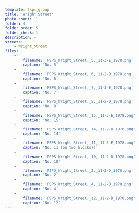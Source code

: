 ```yaml
---
template: fsps_group
title: 'Wright Street'
photo_count: 11
folder: 4
folder_order: 5
folder_check: 1
description: ~
streets:
    - Wright_Street
files:
    -
        filename: 'FSPS_Wright_Street,_5,_11-3-E_1978.png'
        caption: 'No. 5'
    -
        filename: 'FSPS_Wright_Street,_6,_11-2-D_1978.png'
        caption: 'No. 6'
    -
        filename: 'FSPS_Wright_Street,_7,_11-3-E_1978.png'
        caption: 'No. 7'
    -
        filename: 'FSPS_Wright_Street,_8,_11-2-D_1978.png'
        caption: 'No. 8'
    -
        filename: 'FSPS_Wright_Street,_15,_11-3-E_1978.png'
        caption: 'No. 15'
    -
        filename: 'FSPS_Wright_Street,_14,_11-2-D_1978.png'
        caption: 'No. 14'
    -
        filename: 'FSPS_Wright_Street,_11,_11-3-E_1978.png'
        caption: 'No. 11 (on two blocks?)'
    -
        filename: 'FSPS_Wright_Street,_10,_11-2-D_1978.png'
        caption: 'No. 10'
    -
        filename: 'FSPS_Wright_Street,_2,_11-2-D_1978.png'
        caption: 'No. 2'
    -
        filename: 'FSPS_Wright_Street,_4,_11-2-D_1978.png'
        caption: 'No. 4'
    -
        filename: 'FSPS_Wright_Street,_12,_11-2-D_1978.png'
        caption: 'No. 12'
---
```

